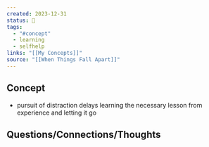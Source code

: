 ```yaml
---
created: 2023-12-31
status: 🔴
tags:
  - "#concept"
  - learning
  - selfhelp
links: "[[My Concepts]]"
source: "[[When Things Fall Apart]]"
---
```

## Concept
- pursuit of distraction delays learning the necessary lesson from experience and letting it go
## Questions/Connections/Thoughts